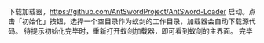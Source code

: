 下载加载器，https://github.com/AntSwordProject/AntSword-Loader
启动。点击「初始化」按钮，选择一个空目录作为蚁剑的工作目录，加载器会自动下载源代码。
待提示初始化完毕时，重新打开蚁剑加载器，即可看到蚁剑的主界面。
完毕
